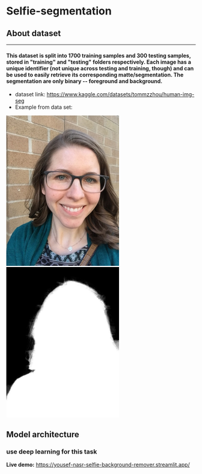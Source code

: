 # Selfie-segmentation

## **About dataset** 

<hr>

#### This dataset is split into 1700 training samples and 300 testing samples, stored in "training" and "testing" folders respectively. Each image has a unique identifier (not unique across testing and training, though) and can be used to easily retrieve its corresponding matte/segmentation. The segmentation are only binary -- foreground and background.

- dataset link: https://www.kaggle.com/datasets/tommzzhou/human-img-seg
- Example from data set:
<p float = "left">
    <img src="photo/date_ex.png" alt= "Sample from dataset" width="300">
    <img src="photo/data_ex_mask.png" alt= "mask from dataset" width="300">
</p>

## Model architecture

### use deep learning for this task 


**Live demo:** https://yousef-nasr-selfie-background-remover.streamlit.app/
